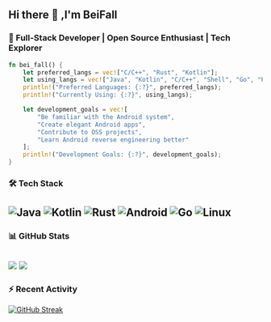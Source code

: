 ## Hi there 👋 ,I'm BeiFall

### 🚀 Full-Stack Developer | Open Source Enthusiast | Tech Explorer

```rust
fn bei_fall() {
    let preferred_langs = vec!["C/C++", "Rust", "Kotlin"];
    let using_langs = vec!["Java", "Kotlin", "C/C++", "Shell", "Go", "Python"];
    println!("Preferred Languages: {:?}", preferred_langs);
    println!("Currently Using: {:?}", using_langs);

    let development_goals = vec![
        "Be familiar with the Android system",
        "Create elegant Android apps",
        "Contribute to OSS projects",
        "Learn Android reverse engineering better"
    ];
    println!("Development Goals: {:?}", development_goals);
}
```
### 🛠️ Tech Stack
![Java](https://img.shields.io/badge/Java-ED8B00?style=for-the-badge&logo=openjdk&logoColor=white)
![Kotlin](https://img.shields.io/badge/Kotlin-7F52FF?style=for-the-badge&logo=kotlin&logoColor=white)
![Rust](https://img.shields.io/badge/Rust-000000?style=for-the-badge&logo=rust&logoColor=white)
![Android](https://img.shields.io/badge/Android-3DDC84?style=for-the-badge&logo=android&logoColor=white)
![Go](https://img.shields.io/badge/Go-00ADD8?style=for-the-badge&logo=go&logoColor=white)
![Linux](https://img.shields.io/badge/Linux-FCC624?style=for-the-badge&logo=linux&logoColor=black)
---
### 📊 GitHub Stats
![](https://github-readme-stats.vercel.app/api?username=Bei-Fall&show_icons=true&theme=radical)
![](https://github-readme-stats.vercel.app/api/top-langs/?username=Bei-Fall&show_icons=true&theme=radical&layout=compact)
---
### ⚡ Recent Activity
[![GitHub Streak](https://streak-stats.demolab.com/?user=BeiFall&theme=dark)](https://git.io/streak-stats)
